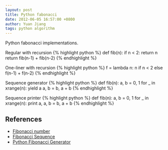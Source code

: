 ```yaml
---
layout: post
title: Python fabonacci
date: 2012-06-05 16:57:00 +0800
author: Yuan Jiang
tags: python algorithm
---
```


Python fabonacci implementations.

Regular with recursion
{% highlight python %}
def fib(n):
    if n < 2:
        return n
    return fib(n-1) + fib(n-2)
{% endhighlight %}

One-liner with recursion
{% highlight python %}
f = lambda n: n if n < 2 else f(n-1) + f(n-2)
{% endhighlight %}

Sequence generator
{% highlight python %}
def fib(n):
    a, b = 0, 1
    for _ in xrange(n):
        yield a
        a, b = b, a + b
{% endhighlight %}

Sequence printer
{% highlight python %}
def fib(n):
    a, b = 0, 1
    for _ in xrange(n):
        print a,
        a, b = b, a + b
{% endhighlight %}

## References
- [Fibonacci number](https://en.wikipedia.org/wiki/Fibonacci_number)
- [Fibonacci Sequence](https://www.mathsisfun.com/numbers/fibonacci-sequence.html)
- [Python Fibonacci Generator](http://stackoverflow.com/questions/3953749/python-fibonacci-generator)
